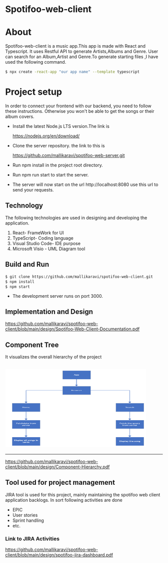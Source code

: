 # Spotifoo-web-client

# About

Spotifoo-web-client is a music app.This app is made with React and Typescript. It uses Restful API to generate Artists,Albums and Genre. User can search for an Album,Artist and Genre.To generate starting files ,I have used the following command.

```bash
$ npx create -react-app "our app name" --template typescript
```

# Project setup

In order to connect your frontend with our backend, you need to follow these instructions. Otherwise you won't be able to get the songs or their album covers.

- Install the latest Node.js LTS version.The link is

  https://nodejs.org/en/download/

- Clone the server repository. the link to this is

  https://github.com/mallikaravi/spotifoo-web-server.git

- Run npm install in the project root directory.

- Run npm run start to start the server.

- The server will now start on the url http://localhost:8080 use this url to send your requests.

## Technology

The following technologies are used in designing and developing the application.

1. React- FrameWork for UI
2. TypeScript- Coding language
3. Visual Studio Code- IDE purpose
4. Microsoft Visio - UML Diagram tool

## Build and Run

```
$ git clone https://github.com/mallikaravi/spotifoo-web-client.git
$ npm install
$ npm start
```

- The development server runs on port 3000.

## Implementation and Design

https://github.com/mallikaravi/spotifoo-web-client/blob/main/design/Spotifoo-Web-Client-Documentation.pdf

## Component Tree

It visualizes the overall hierarchy of the project

## <img src="design/Component-Hierarchy.png" width="450" height="250"/>

---

https://github.com/mallikaravi/spotifoo-web-client/blob/main/design/Component-Hierarchy.pdf

## Tool used for project management

JIRA tool is used for this project, mainly maintaining the spotifoo web client application backlogs. In sort following activities are done

- EPIC
- User stories
- Sprint handling
- etc.

### Link to JIRA Activities

https://github.com/mallikaravi/spotifoo-web-client/blob/main/design/spotifoo-jira-dashboard.pdf

